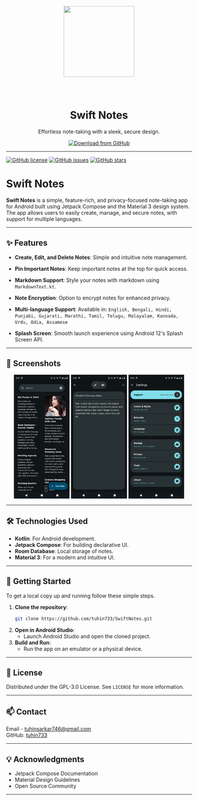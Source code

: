 <div align="center">
<img width="192" height="192" src="app/src/main/res/mipmap-xxxhdpi/ic_launcher_round.png" align="center" alt="">
    
<br></br>

# Swift Notes
Effortless note-taking with a sleek, secure design.

[![Download from GitHub](https://img.shields.io/badge/Download%20from-GitHub-blue?logo=github)](https://github.com/tuhin733/SwiftNotes/releases/latest)

---
</div>

[![GitHub license](https://img.shields.io/github/license/tuhin733/SwiftNotes)](https://github.com/tuhin733/SwiftNotes/blob/main/LICENSE) 
[![GitHub issues](https://img.shields.io/github/issues/tuhin733/SwiftNotes)](https://github.com/tuhin733/SwiftNotes/issues) 
[![GitHub stars](https://img.shields.io/github/stars/tuhin733/SwiftNotes)](https://github.com/tuhin733/SwiftNotes/stargazers)

# Swift Notes

**Swift Notes** is a simple, feature-rich, and privacy-focused note-taking app for Android built using Jetpack Compose and the Material 3 design system. The app allows users to easily create, manage, and secure notes, with support for multiple languages.

---

## ✨ Features

- **Create, Edit, and Delete Notes**: Simple and intuitive note management.
- **Pin Important Notes**: Keep important notes at the top for quick access.
- **Markdown Support**: Style your notes with markdown using `MarkdownText.kt`.
- **Note Encryption**: Option to encrypt notes for enhanced privacy.
- **Multi-language Support**: Available in:  `English, Bengali, Hindi, Punjabi, Gujarati, Marathi, Tamil, Telugu, Malayalam, Kannada, Urdu, Odia, Assamese`

  
- **Splash Screen**: Smooth launch experience using Android 12's Splash Screen API.

---

## 📸 Screenshots

<div align="left">
<div align="center">
    <img src="metadata/en-US/images/phoneScreenshots/1_home_screen.png" width="30%"  alt=""/>
    <img src="metadata/en-US/images/phoneScreenshots/2_edit_screen.png" width="30%"  alt=""/>
    <img src="metadata/en-US/images/phoneScreenshots/3_settings_screen.png" width="30%"  alt=""/>
</div>
</div>

---

## 🛠️ Technologies Used

- **Kotlin**: For Android development.
- **Jetpack Compose**: For building declarative UI.
- **Room Database**: Local storage of notes.
- **Material 3**: For a modern and intuitive UI.

---

## 📖 Getting Started

To get a local copy up and running follow these simple steps.

1. **Clone the repository**:
    ```bash
    git clone https://github.com/tuhin733/SwiftNotes.git
    ```
2. **Open in Android Studio**:
    - Launch Android Studio and open the cloned project.
3. **Build and Run**:
    - Run the app on an emulator or a physical device.

---


## 📝 License

Distributed under the GPL-3.0 License. See `LICENSE` for more information.

---

## 📫 Contact

Email - [tuhinsarkar746@gmail.com](mailto:your-email@example.com)  
GitHub: [tuhin733](https://github.com/tuhin733)

---

## 💡 Acknowledgments

- Jetpack Compose Documentation
- Material Design Guidelines
- Open Source Community

---
